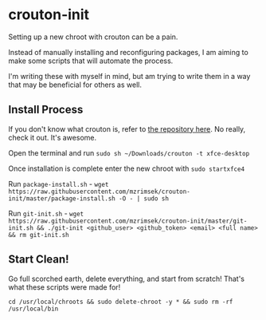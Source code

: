 # crouton-init

Setting up a new chroot with crouton can be a pain.

Instead of manually installing and reconfiguring packages, I am aiming to make some scripts that will automate the process.

I'm writing these with myself in mind, but am trying to write them in a way that may be beneficial for others as well.

## Install Process

If you don't know what crouton is, refer to [the repository here](https://github.com/dnschneid/crouton). No really, check it out. It's awesome.

Open the terminal and run `sudo sh ~/Downloads/crouton -t xfce-desktop`

Once installation is complete enter the new chroot with `sudo startxfce4`

Run `package-install.sh` - `wget https://raw.githubusercontent.com/mzrimsek/crouton-init/master/package-install.sh -O - | sudo sh`

Run `git-init.sh` - `wget https://raw.githubusercontent.com/mzrimsek/crouton-init/master/git-init.sh && ./git-init <github_user> <github_token> <email> <full name> && rm git-init.sh`

## Start Clean!

Go full scorched earth, delete everything, and start from scratch! That's what these scripts were made for!

`cd /usr/local/chroots && sudo delete-chroot -y * && sudo rm -rf /usr/local/bin`
